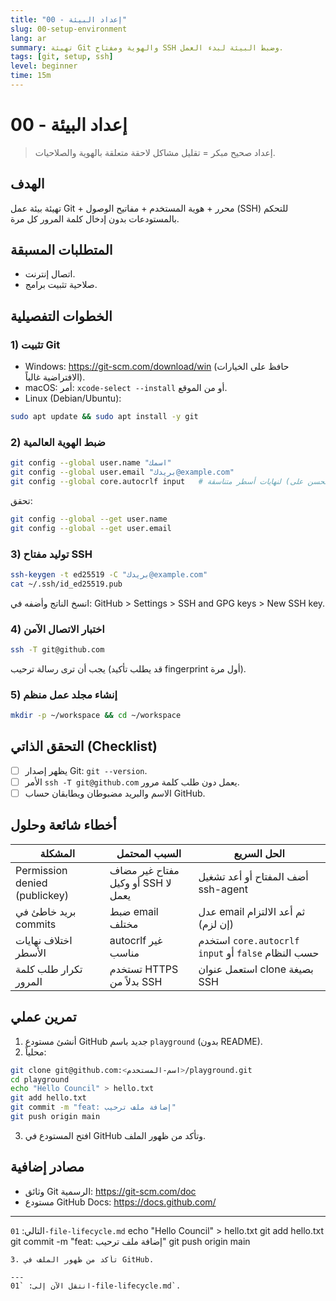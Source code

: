 ```yaml
---
title: "00 - إعداد البيئة"
slug: 00-setup-environment
lang: ar
summary: تهيئة Git والهوية ومفتاح SSH وضبط البيئة لبدء العمل.
tags: [git, setup, ssh]
level: beginner
time: 15m
---
```


# 00 - إعداد البيئة

> إعداد صحيح مبكر = تقليل مشاكل لاحقة متعلقة بالهوية والصلاحيات.

## الهدف
تهيئة بيئة عمل Git + محرر + هوية المستخدم + مفاتيح الوصول (SSH) للتحكم بالمستودعات بدون إدخال كلمة المرور كل مرة.

## المتطلبات المسبقة
- اتصال إنترنت.
- صلاحية تثبيت برامج.

## الخطوات التفصيلية
### 1) تثبيت Git
- Windows: https://git-scm.com/download/win (حافظ على الخيارات الافتراضية غالباً).
- macOS: أمر: `xcode-select --install` أو من الموقع.
- Linux (Debian/Ubuntu):
```bash
sudo apt update && sudo apt install -y git
```

### 2) ضبط الهوية العالمية
```bash
git config --global user.name "اسمك"
git config --global user.email "بريدك@example.com"
git config --global core.autocrlf input   # لنهايات أسطر متناسقة (مستحسن على macOS/Linux)
```
تحقق:
```bash
git config --global --get user.name
git config --global --get user.email
```

### 3) توليد مفتاح SSH
```bash
ssh-keygen -t ed25519 -C "بريدك@example.com"
cat ~/.ssh/id_ed25519.pub
```
انسخ الناتج وأضفه في: GitHub > Settings > SSH and GPG keys > New SSH key.

### 4) اختبار الاتصال الآمن
```bash
ssh -T git@github.com
```
يجب أن ترى رسالة ترحيب (قد يطلب تأكيد fingerprint أول مرة).

### 5) إنشاء مجلد عمل منظم
```bash
mkdir -p ~/workspace && cd ~/workspace
```

## التحقق الذاتي (Checklist)
- [ ] يظهر إصدار Git: `git --version`.
- [ ] الأمر `ssh -T git@github.com` يعمل دون طلب كلمة مرور.
- [ ] الاسم والبريد مضبوطان ويطابقان حساب GitHub.

## أخطاء شائعة وحلول
| المشكلة | السبب المحتمل | الحل السريع |
|---------|---------------|-------------|
| Permission denied (publickey) | مفتاح غير مضاف أو وكيل SSH لا يعمل | أضف المفتاح أو أعد تشغيل ssh-agent |
| بريد خاطئ في commits | ضبط email مختلف | عدل email ثم أعد الالتزام (إن لزم) |
| اختلاف نهايات الأسطر | autocrlf غير مناسب | استخدم `core.autocrlf input` أو `false` حسب النظام |
| تكرار طلب كلمة المرور | تستخدم HTTPS بدلاً من SSH | استعمل عنوان clone بصيغة SSH |

## تمرين عملي
1. أنشئ مستودع GitHub جديد باسم `playground` (بدون README).
2. محلياً:
```bash
git clone git@github.com:<اسم-المستخدم>/playground.git
cd playground
echo "Hello Council" > hello.txt
git add hello.txt
git commit -m "feat: إضافة ملف ترحيب"
git push origin main
```
3. افتح المستودع في GitHub وتأكد من ظهور الملف.

## مصادر إضافية
- وثائق Git الرسمية: https://git-scm.com/doc
- مستودع GitHub Docs: https://docs.github.com/

---
التالي: `01-file-lifecycle.md`
   echo "Hello Council" > hello.txt
   git add hello.txt
   git commit -m "feat: إضافة ملف ترحيب"
   git push origin main
   ```
3. تأكد من ظهور الملف في GitHub.

---
انتقل الآن إلى: `01-file-lifecycle.md`.
